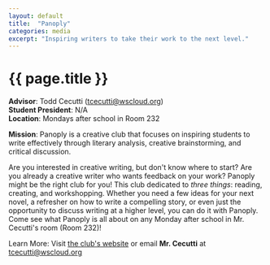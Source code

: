```yaml
---
layout: default
title:  "Panoply"
categories: media
excerpt: "Inspiring writers to take their work to the next level."
---
```


# {{ page.title }}

**Advisor**: Todd Cecutti (<tcecutti@wscloud.org>)
<br/>**Student President**: N/A
<br/>**Location**: Mondays after school in Room 232

**Mission**: Panoply is a creative club that focuses on inspiring students to write effectively through literary analysis, creative brainstorming, and critical discussion.

<!-- <img src="{{ site.baseurl }}/images/clubs/{{ page.title }}.jpg" alt="Photo edited by contributer Riley Najera"/> -->

Are you interested in creative writing, but don't know where to start? Are you already a creative writer who wants feedback on your work? Panoply might be the right club for you! This club dedicated to *three things*: reading, creating, and workshopping. Whether you need a few ideas for your next novel, a refresher on how to write a compelling story, or even just the opportunity to discuss writing at a higher level, you can do it with Panoply. Come see what Panoply is all about on any Monday after school in Mr. Cecutti's room (Room 232)!

Learn More: Visit [the club's website](https://www.wkhsmedia.com/panoply.html) or email **Mr. Cecutti** at <tcecutti@wscloud.org>